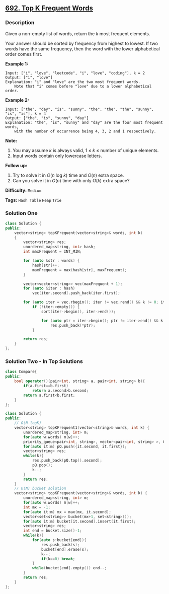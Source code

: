 ## [692. Top K Frequent Words](https://leetcode.com/problems/top-k-frequent-words/description/)

### Description

Given a non-empty list of words, return the _k_ most frequent elements.

Your answer should be sorted by frequency from highest to lowest. If two words have the same frequency, then the word with the lower alphabetical order comes first.

**Example 1:**

```
Input: ["i", "love", "leetcode", "i", "love", "coding"], k = 2
Output: ["i", "love"]
Explanation: "i" and "love" are the two most frequent words.
    Note that "i" comes before "love" due to a lower alphabetical order.

```

**Example 2:**

```
Input: ["the", "day", "is", "sunny", "the", "the", "the", "sunny", "is", "is"], k = 4
Output: ["the", "is", "sunny", "day"]
Explanation: "the", "is", "sunny" and "day" are the four most frequent words,
    with the number of occurrence being 4, 3, 2 and 1 respectively.

```

**Note:**

1. You may assume _k_ is always valid, 1 ≤ _k_ ≤ number of unique elements.
2. Input words contain only lowercase letters.

**Follow up:**

1. Try to solve it in _O_(_n_ log _k_) time and _O_(_n_) extra space.
2. Can you solve it in _O_(_n_) time with only _O_(_k_) extra space?

**Difficulty:** `Medium`

**Tags:** `Hash Table` `Heap` `Trie`

### Solution One

```c++
class Solution {
public:
    vector<string> topKFrequent(vector<string>& words, int k)
    {
        vector<string> res;
        unordered_map<string, int> hash;
        int maxFrequent = INT_MIN;

        for (auto &str : words) {
            hash[str]++;
            maxFrequent = max(hash[str], maxFrequent);
        }

        vector<vector<string>> vec(maxFrequent + 1);
        for (auto &iter : hash)
            vec[iter.second].push_back(iter.first);

        for (auto iter = vec.rbegin(); iter != vec.rend() && k != 0; iter++)
            if (!iter->empty()) {
                sort(iter->begin(), iter->end());

                for (auto ptr = iter->begin(); ptr != iter->end() && k != 0; ptr++, k--)
                    res.push_back(*ptr);
            }

        return res;
    }
};
```

### Solution Two - In Top Solutions

```c++
class Compare{
public:
    bool operator()(pair<int, string> a, pair<int, string> b){
        if(a.first==b.first)
            return a.second>b.second;
        return a.first<b.first;
    }
};

class Solution {
public:
    // O(N logK)
    vector<string> topKFrequent1(vector<string>& words, int k) {
        unordered_map<string, int> m;
        for(auto w:words) m[w]++;
        priority_queue<pair<int, string>, vector<pair<int, string> >, Compare> pQ;
        for(auto it:m) pQ.push({it.second, it.first});
        vector<string> res;
        while(k){
            res.push_back(pQ.top().second);
            pQ.pop();
            k--;
        }
        return res;
    }
    // O(N) bucket solution
    vector<string> topKFrequent(vector<string>& words, int k) {
        unordered_map<string, int> m;
        for(auto w:words) m[w]++;
        int mx = -1;
        for(auto it:m) mx = max(mx, it.second);
        vector<set<string>> bucket(mx+1, set<string>());
        for(auto it:m) bucket[it.second].insert(it.first);
        vector<string> res;
        int end = bucket.size()-1;
        while(k){
            for(auto s:bucket[end]){
                res.push_back(s);
                bucket[end].erase(s);
                k--;
                if(k==0) break;
            }
            while(bucket[end].empty()) end--;
        }
        return res;
    }
};
```

